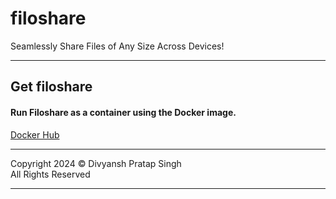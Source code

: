 # filoshare
Seamlessly Share Files of Any Size Across Devices!

<hr>

## Get filoshare

#### Run Filoshare as a container using the Docker image.
[Docker Hub ](https://hub.docker.com/r/devdivyansh/filoshare)

<hr>
Copyright 2024 ©️ Divyansh Pratap Singh
<br/>
All Rights Reserved
<hr>
